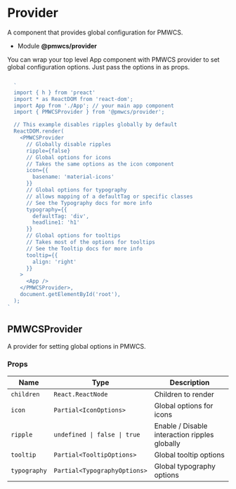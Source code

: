 # Provider

A component that provides global configuration for PMWCS.

- Module **@pmwcs/provider**


You can wrap your top level App component with PMWCS provider to set global configuration options. Just pass the options in as props.

```jsx

  `
  import { h } from 'preact'
  import * as ReactDOM from 'react-dom';
  import App from './App'; // your main app component
  import { PMWCSProvider } from '@pmwcs/provider';

  // This example disables ripples globally by default
  ReactDOM.render(
    <PMWCSProvider
      // Globally disable ripples
      ripple={false}
      // Global options for icons
      // Takes the same options as the icon component
      icon={{
        basename: 'material-icons'
      }}
      // Global options for typography
      // allows mapping of a defaultTag or specific classes
      // See the Typography docs for more info
      typography={{
        defaultTag: 'div',
        headline1: 'h1'
      }}
      // Global options for tooltips
      // Takes most of the options for tooltips
      // See the Tooltip docs for more info
      tooltip={{
        align: 'right'
      }}
    >
      <App />
    </PMWCSProvider>,
    document.getElementById('root'),
  );
`

```

## PMWCSProvider
A provider for setting global options in PMWCS.

### Props

| Name | Type | Description |
|------|------|-------------|
| `children` | `React.ReactNode` | Children to render |
| `icon` | `Partial<IconOptions>` | Global options for icons |
| `ripple` | `undefined \| false \| true` | Enable / Disable interaction ripples globally |
| `tooltip` | `Partial<TooltipOptions>` | Global tooltip options |
| `typography` | `Partial<TypographyOptions>` | Global typography options |


